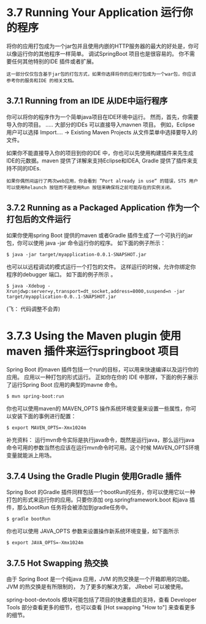 # 3.7 Running Your Application  运行你的程序

将你的应用打包成为一个jar包并且使用内嵌的HTTP服务器的最大的好处是，你可以像运行你的其他程序一样简单。 调试SpringBoot 项目也是很容易的。 你不需要任何其他特别的IDE 插件或者扩展。 

    这一部分仅仅包含基于jar包的打包方式，如果你选择将你的应用打包成为一个war包，你应该参考你的服务和IDE 的相关文档。 


## 3.7.1 Running from an IDE 从IDE中运行程序
你可以将你的程序作为一个简单java项目在IDE环境中运行。 然而，首先，你需要导入你的项目。  ..... 大部分的IDEs 可以直接导入mavnen 项目。 例如，Eclipse 用户可以选择  Import.... -> Existing Maven Projects 从文件菜单中选择要导入的文件。 

如果你不能直接导入你的项目到你的IDE 中，你也可以先使用构建插件来先生成IDE的元数据。maven 提供了详解来支持Eclipse和IDEA, Gradle
提供了插件来支持不同的IDEs. 

    
    如果你偶然间运行了两次web应用，你会看到 ”Port already in use“ 的错误，STS 用户可以使用Relaunch 按钮而不是使用Run 按钮来确保将之前可能存在的实例关闭。 

## 3.7.2 Running as a Packaged Application 作为一个打包后的文件运行 
如果你使用spring Boot 提供的maven 或者Gradle 插件生成了一个可执行的jar包，你可以使用 java -jar 命令运行你的程序。 如下面的例子所示：

    $ java -jar target/myapplication-0.0.1-SNAPSHOT.jar

也可以以远程调试的模式运行一个打包的文件。 这样运行的时候，允许你绑定你程序的debugger 端口。 如下面的例子所示 。 

    $ java -Xdebug -Xrunjdwp:server=y,transport=dt_socket,address=8000,suspend=n -jar target/myapplication-0.0..1-SNAPSHOT.jar 
(飞： 代码调整不会弄)


# 3.7.3 Using the Maven plugin  使用maven 插件来运行springboot 项目
Spring Boot 的maven 插件包括一个run的目标，可以用来快速编译以及运行你的应用。 应用以一种打包的形式运行。 正如你在你的 IDE 中那样，下面的例子展示了运行Spring Boot 应用的典型的mavne 命令。 

    $ mvn spring-boot:run 

你也可以使用maven的 MAVEN_OPTS 操作系统环境变量来设置一些属性，你可以安装下面的事例进行配置：

    $ export MAVEN_OPTS=-Xmx1024m

补充资料：
运行mvn命令实际是执行java命令，既然是运行java，那么运行java命令可用的参数当然也应该在运行mvn命令时可用。这个时候
MAVEN_OPTS环境变量就能派上用场。


## 3.7.4 Using the Gradle Plugin 使用Gradle 插件
Spring Boot 的Gradle 插件同样包括一个bootRun的任务，你可以使用它以一种打包的形式来运行你的应用。只要你添加 org.springframework.boot 和java 插件，那么bootRun 任务将会被添加到gradle任务中。 

    $ gradle bootRun 

你也可以使用 JAVA_OPTS 参数来设置操作新系统环境变量，如下面所示  

    $ export JAVA_OPTS=-Xmx1024m


## 3.7.5 Hot Swapping 热交换
由于 Spring Boot 是一个纯java 应用，JVM 的热交换是一个开箱即用的功能。 JVM 的热交换是有所限制的， 为了更多的解决方案， JRebel 可以被使用。 

spring-boot-devtools 模块可能包括了项目的快速重启的支持，查看 Developer Tools 部分查看更多的细节，也可以查看 [Hot swapping "How to"] 来查看更多的细节。



